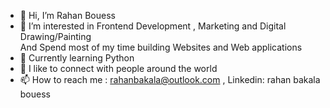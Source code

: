 

- 👋 Hi, I’m Rahan Bouess 
- 👀 I’m interested in Frontend Development , Marketing and Digital Drawing/Painting  
      And Spend most of my time building Websites and Web applications
- 🌱 Currently learning Python  
- 💞️ I like to connect with  people around the world 
- 📫 How to reach me : rahanbakala@outlook.com , Linkedin: rahan bakala bouess


<!---
Absolu242/Absolu242 is a ✨ special ✨ repository because its `README.md` (this file) appears on your GitHub profile.
You can click the Preview link to take a look at your changes.
--->

